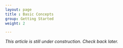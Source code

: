 ```yaml
---
layout: page
title : Basic Concepts
group: Getting Started
weight: 2

---
```


_This article is still under construction. Check back later._
